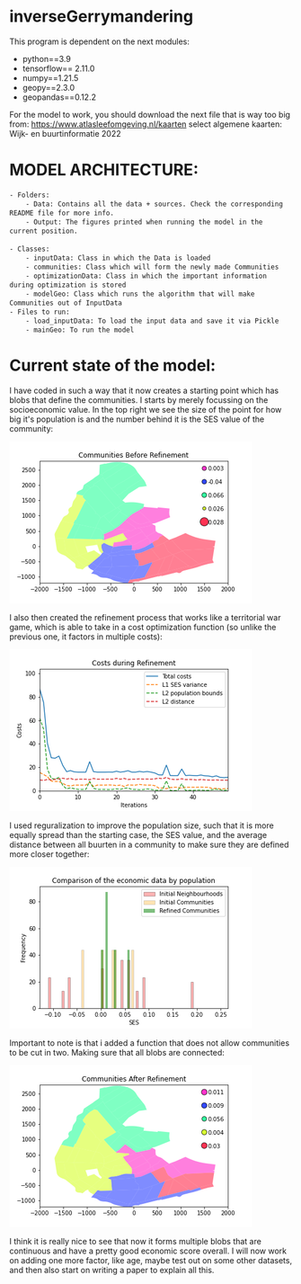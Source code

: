 # inverseGerrymandering
This program is dependent on the next modules:
- python==3.9
- tensorflow== 2.11.0
- numpy==1.21.5
- geopy==2.3.0
- geopandas==0.12.2

For the model to work, you should download the next file that is way too big from:
https://www.atlasleefomgeving.nl/kaarten
	select algemene kaarten: Wijk- en buurtinformatie 2022
	
# MODEL ARCHITECTURE:

	- Folders:
		- Data: Contains all the data + sources. Check the corresponding README file for more info.
		- Output: The figures printed when running the model in the current position.
		
	- Classes:
		- inputData: Class in which the Data is loaded
		- communities: Class which will form the newly made Communities
		- optimizationData: Class in which the important information during optimization is stored
		- modelGeo: Class which runs the algorithm that will make Communities out of InputData
	- Files to run:
		- load_inputData: To load the input data and save it via Pickle
		- mainGeo: To run the model


# Current state of the model:

I have coded in such a way that it now creates a starting point which has blobs that define the communities. I starts by merely focussing on the socioeconomic value. In the top right we see the size of the point for how big it's population is and the number behind it is the SES value of the community:

![01_CommunitiesBeforeRefinement](/Output/01_CommunitiesBeforeRefinement.png "Communities Before Refinement")

I also then created the refinement process that works like a territorial war game, which is able to take in a cost optimization function (so unlike the previous one, it factors in multiple costs): 

![03_CostOtimizationPlot](/Output/03_CostOtimizationPlot.png "Costs During Refinement")

I used reguralization to improve the population size, such that it is more equally spread than the starting case, the SES value, and the average distance between all buurten in a community to make sure they are defined more closer together:

![04_SESbarplot](/Output/04_SESbarplot.png "Socio-Economic barplot")

Important to note is that i added a function that does not allow communities to be cut in two. Making sure that all blobs are connected: 

![02_CommunitiesAfterRefinement](/Output/02_CommunitiesAfterRefinement.png "Communities After Refinement")

I think it is really nice to see that now it forms multiple blobs that are continuous and have a pretty good economic score overall. I will now work on adding one more factor, like age, maybe test out on some other datasets, and then also start on writing a paper to explain all this.
